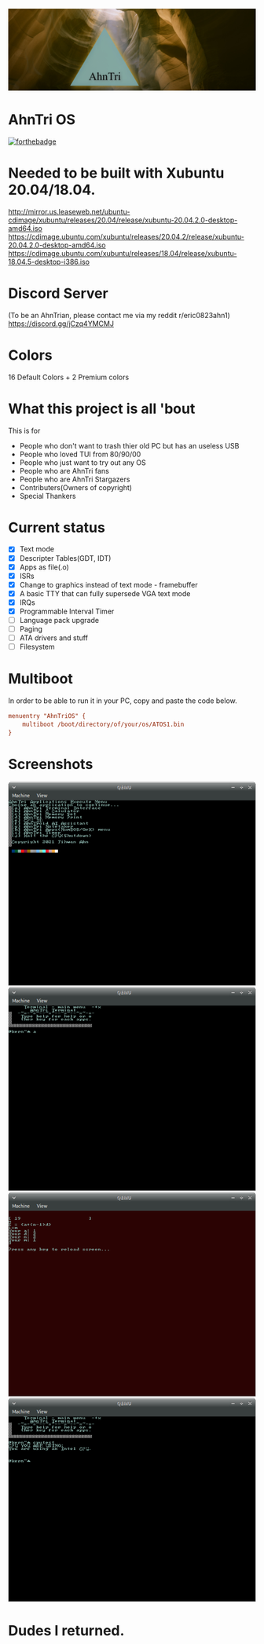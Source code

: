 ![AhnTriLogo](at.jpg)

# AhnTri OS

[![forthebadge](https://forthebadge.com/images/badges/powered-by-responsibility.svg)](https://forthebadge.com)

# Needed to be built with Xubuntu 20.04/18.04.
http://mirror.us.leaseweb.net/ubuntu-cdimage/xubuntu/releases/20.04/release/xubuntu-20.04.2.0-desktop-amd64.iso
https://cdimage.ubuntu.com/xubuntu/releases/20.04.2/release/xubuntu-20.04.2.0-desktop-amd64.iso
https://cdimage.ubuntu.com/xubuntu/releases/18.04/release/xubuntu-18.04.5-desktop-i386.iso

# Discord Server
(To be an AhnTrian, please contact me via my reddit r/eric0823ahn1)
https://discord.gg/jCzq4YMCMJ

# Colors
16 Default Colors + 2 Premium colors

# What this project is all 'bout
This is for
 - People who don't want to trash thier old PC but has an useless USB
 - People who loved TUI from 80/90/00
 - People who just want to try out any OS
 - People who are AhnTri fans
 - People who are AhnTri Stargazers
 - Contributers(Owners of copyright)
 - Special Thankers

# Current status
- [x] Text mode
- [x] Descripter Tables(GDT, IDT)
- [x] Apps as file(.o)
- [x] ISRs
- [x] Change to graphics instead of text mode - framebuffer
- [x] A basic TTY that can fully supersede VGA text mode
- [x] IRQs
- [x] Programmable Interval Timer
- [ ] Language pack upgrade
- [ ] Paging
- [ ] ATA drivers and stuff
- [ ] Filesystem

# Multiboot
In order to be able to run it in your PC, copy and paste the code below.
```INI
menuentry "AhnTriOS" {
	multiboot /boot/directory/of/your/os/ATOS1.bin
}
```

# Screenshots
![sshot1](sshot1.png)
![sshot2](sshot2.png)
![sshot3](sshot3.png)
![sshot4](sshot4.png)

# Dudes I returned.
